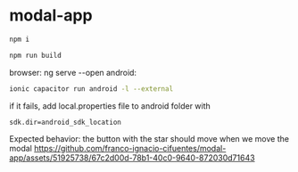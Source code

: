 # modal-app

```bash
npm i
```
```bash
npm run build
```
browser: ng serve --open
android: 
```bash
ionic capacitor run android -l --external
```
  if it fails, add local.properties file to android folder with 
```bash 
sdk.dir=android_sdk_location
```

Expected behavior: the button with the star should move when we move the modal
https://github.com/franco-ignacio-cifuentes/modal-app/assets/51925738/67c2d00d-78b1-40c0-9640-872030d71643

